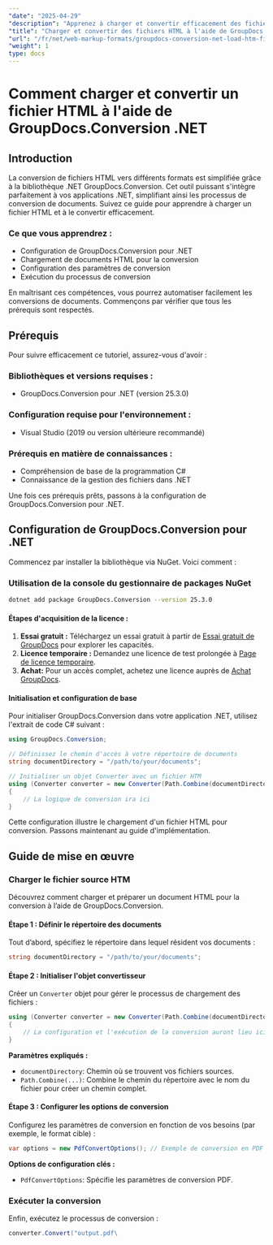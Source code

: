 ```yaml
---
"date": "2025-04-29"
"description": "Apprenez à charger et convertir efficacement des fichiers HTML avec GroupDocs.Conversion pour .NET. Ce guide couvre l'installation, la configuration et les applications pratiques."
"title": "Charger et convertir des fichiers HTML à l'aide de GroupDocs.Conversion .NET - Guide étape par étape"
"url": "/fr/net/web-markup-formats/groupdocs-conversion-net-load-htm-files/"
"weight": 1
type: docs
---
```

# Comment charger et convertir un fichier HTML à l'aide de GroupDocs.Conversion .NET

## Introduction

La conversion de fichiers HTML vers différents formats est simplifiée grâce à la bibliothèque .NET GroupDocs.Conversion. Cet outil puissant s'intègre parfaitement à vos applications .NET, simplifiant ainsi les processus de conversion de documents. Suivez ce guide pour apprendre à charger un fichier HTML et à le convertir efficacement.

### Ce que vous apprendrez :
- Configuration de GroupDocs.Conversion pour .NET
- Chargement de documents HTML pour la conversion
- Configuration des paramètres de conversion
- Exécution du processus de conversion

En maîtrisant ces compétences, vous pourrez automatiser facilement les conversions de documents. Commençons par vérifier que tous les prérequis sont respectés.

## Prérequis

Pour suivre efficacement ce tutoriel, assurez-vous d'avoir :

### Bibliothèques et versions requises :
- GroupDocs.Conversion pour .NET (version 25.3.0)
  

### Configuration requise pour l'environnement :
- Visual Studio (2019 ou version ultérieure recommandé)

### Prérequis en matière de connaissances :
- Compréhension de base de la programmation C#
- Connaissance de la gestion des fichiers dans .NET

Une fois ces prérequis prêts, passons à la configuration de GroupDocs.Conversion pour .NET.

## Configuration de GroupDocs.Conversion pour .NET

Commencez par installer la bibliothèque via NuGet. Voici comment :

### Utilisation de la console du gestionnaire de packages NuGet
```bash
dotnet add package GroupDocs.Conversion --version 25.3.0
```

#### Étapes d'acquisition de la licence :
1. **Essai gratuit :** Téléchargez un essai gratuit à partir de [Essai gratuit de GroupDocs](https://releases.groupdocs.com/conversion/net/) pour explorer les capacités.
2. **Licence temporaire :** Demandez une licence de test prolongée à [Page de licence temporaire](https://purchase.groupdocs.com/temporary-license/).
3. **Achat:** Pour un accès complet, achetez une licence auprès de [Achat GroupDocs](https://purchase.groupdocs.com/buy).

#### Initialisation et configuration de base

Pour initialiser GroupDocs.Conversion dans votre application .NET, utilisez l'extrait de code C# suivant :

```csharp
using GroupDocs.Conversion;

// Définissez le chemin d'accès à votre répertoire de documents
string documentDirectory = "/path/to/your/documents";

// Initialiser un objet Converter avec un fichier HTM
using (Converter converter = new Converter(Path.Combine(documentDirectory, "sample.htm")))
{
    // La logique de conversion ira ici
}
```

Cette configuration illustre le chargement d'un fichier HTML pour conversion. Passons maintenant au guide d'implémentation.

## Guide de mise en œuvre

### Charger le fichier source HTM

Découvrez comment charger et préparer un document HTML pour la conversion à l’aide de GroupDocs.Conversion.

#### Étape 1 : Définir le répertoire des documents
Tout d’abord, spécifiez le répertoire dans lequel résident vos documents :

```csharp
string documentDirectory = "/path/to/your/documents";
```

#### Étape 2 : Initialiser l'objet convertisseur
Créer un `Converter` objet pour gérer le processus de chargement des fichiers :

```csharp
using (Converter converter = new Converter(Path.Combine(documentDirectory, "sample.htm")))
{
    // La configuration et l'exécution de la conversion auront lieu ici.
}
```

**Paramètres expliqués :**
- `documentDirectory`: Chemin où se trouvent vos fichiers sources.
- `Path.Combine(...)`: Combine le chemin du répertoire avec le nom du fichier pour créer un chemin complet.

#### Étape 3 : Configurer les options de conversion
Configurez les paramètres de conversion en fonction de vos besoins (par exemple, le format cible) :

```csharp
var options = new PdfConvertOptions(); // Exemple de conversion en PDF
```

**Options de configuration clés :**
- `PdfConvertOptions`: Spécifie les paramètres de conversion PDF.

### Exécuter la conversion
Enfin, exécutez le processus de conversion :

```csharp
converter.Convert("output.pdf\